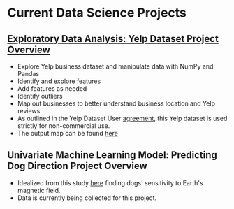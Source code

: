 # Current Data Science Projects

## [Exploratory Data Analysis: Yelp Dataset Project Overview](https://github.com/dgonzales8096/Dennis_Gonzales_Project_Portfolio/blob/main/Yelp%20EDA%20Project.ipynb)

- Explore Yelp business dataset and manipulate data with NumPy and Pandas
- Identify and explore features 
- Add features as needed
- Identify outliers
- Map out businesses to better understand business location and Yelp reviews
- As outlined in the Yelp Dataset User [agreement](https://github.com/dgonzales8096/Dennis_Gonzales_Project_Portfolio/blob/main/Yelp_Dataset_User_Agreement.pdf), this Yelp dataset is used strictly for non-commercial use.
- The output map can be found [here](https://dgonzales8096.github.io/Dennis_Gonzales_Project_html_files/Yelp_biz_map.html)


## Univariate Machine Learning Model: Predicting Dog Direction Project Overview

- Idealized from this study [here](chrome-extension://efaidnbmnnnibpcajpcglclefindmkaj/viewer.html?pdfurl=https%3A%2F%2Ffrontiersinzoology.biomedcentral.com%2Ftrack%2Fpdf%2F10.1186%2F1742-9994-10-80.pdf&clen=1493799&chunk=true) finding dogs' sensitivity to Earth's magnetic field.
- Data is currently being collected for this project.
